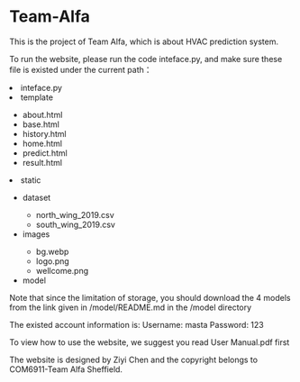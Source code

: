 # Team-Alfa
<p>This is the project of Team Alfa, which is about HVAC prediction system.</p>
<p>To run the website, please run the code inteface.py, and make sure these file is existed under the current path：</p>

<il>
<li>inteface.py</li>
<li>template</li>
  <ul>
  <li>about.html</li>
  <li>base.html</li> 
  <li>history.html</li> 
  <li>home.html</li> 
  <li>predict.html</li> 
  <li>result.html</li>
  </ul>
<li>static</li>
  <ul>
  <li>dataset</li>
    <ul>
    <li>north_wing_2019.csv</li>
    <li>south_wing_2019.csv</li>
    </ul>
  <li>images</li>
    <ul>
    <li>bg.webp</li>     
    <li>logo.png</li>    
    <li>wellcome.png</li>
    </ul>
  <li>model</li>
  </ul>
</il>

<p>Note that since the limitation of storage, you should download the 4 models from the link given in /model/README.md in the /model directory</p>
<p>The existed account information is: Username: masta Password: 123</p>

<p>To view how to use the website, we suggest you read User Manual.pdf first</p>

<p>The website is designed by Ziyi Chen and the copyright belongs to COM6911-Team Alfa Sheffield.</p>
